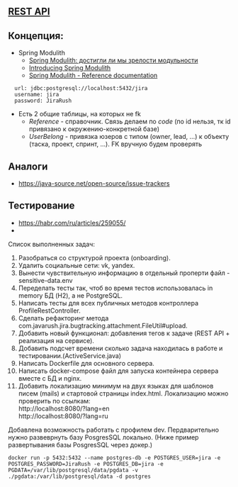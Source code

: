 ## [REST API](http://localhost:8080/doc)

## Концепция:

- Spring Modulith
    - [Spring Modulith: достигли ли мы зрелости модульности](https://habr.com/ru/post/701984/)
    - [Introducing Spring Modulith](https://spring.io/blog/2022/10/21/introducing-spring-modulith)
    - [Spring Modulith - Reference documentation](https://docs.spring.io/spring-modulith/docs/current-SNAPSHOT/reference/html/)

```
  url: jdbc:postgresql://localhost:5432/jira
  username: jira
  password: JiraRush
```

- Есть 2 общие таблицы, на которых не fk
    - _Reference_ - справочник. Связь делаем по _code_ (по id нельзя, тк id привязано к окружению-конкретной базе)
    - _UserBelong_ - привязка юзеров с типом (owner, lead, ...) к объекту (таска, проект, спринт, ...). FK вручную будем
      проверять

## Аналоги

- https://java-source.net/open-source/issue-trackers

## Тестирование

- https://habr.com/ru/articles/259055/
- 
Список выполненных задач:
1. Разобраться со структурой проекта (onboarding).
2. Удалить социальные сети: vk, yandex.
3. Вынести чувствительную информацию в отдельный проперти файл - sensitive-data.env
4. Переделать тесты так, чтоб во время тестов использовалась in memory БД (H2), а не PostgreSQL.
5. Написать тесты для всех публичных методов контроллера ProfileRestController.
6. Сделать рефакторинг метода com.javarush.jira.bugtracking.attachment.FileUtil#upload.
7. Добавить новый функционал: добавления тегов к задаче (REST API + реализация на сервисе).
8. Добавить подсчет времени сколько задача находилась в работе и тестировании.(ActiveService.java)
9. Написать Dockerfile для основного сервера.
10. Написать docker-compose файл для запуска контейнера сервера вместе с БД и nginx.
11. Добавить локализацию минимум на двух языках для шаблонов писем (mails) и стартовой страницы index.html.
    Локализацию можно проверить по ссылкам: <br>http://localhost:8080/?lang=en <br> http://localhost:8080/?lang=ru

Добавлена возможность работать с профилем dev. Пердварительно нужно развеврнуть базу PosgresSQL локально.
(Ниже пример развертывания базы PosgresSQL через докер.)
```
docker run -p 5432:5432 --name postgres-db -e POSTGRES_USER=jira -e POSTGRES_PASSWORD=JiraRush -e POSTGRES_DB=jira -e PGDATA=/var/lib/postgresql/data/pgdata -v ./pgdata:/var/lib/postgresql/data -d postgres
```